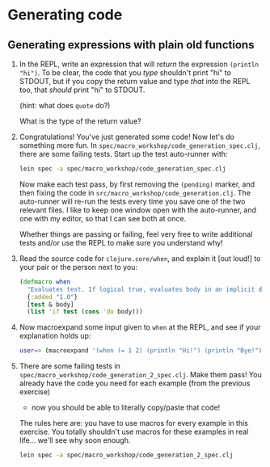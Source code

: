 # Generating code

## Generating expressions with plain old functions

1. In the REPL, write an expression that will *return* the expression `(println
   "hi")`.  To be clear, the code that you *type* shouldn't print "hi" to
   STDOUT, but if you copy the return value and type *that* into the REPL too,
   that *should* print "hi" to STDOUT.

   (hint: what does `quote` do?)

   What is the type of the return value?


2. Congratulations! You've just generated some code! Now let's do something
   more fun. In `spec/macro_workshop/code_generation_spec.clj`, there are some
   failing tests. Start up the test auto-runner with:

    ```bash
    lein spec -a spec/macro_workshop/code_generation_spec.clj
    ```


   Now make each test pass, by first removing the `(pending)` marker, and then
   fixing the code in `src/macro_workshop/code_generation.clj`. The auto-runner
   will re-run the tests every time you save one of the two relevant files. I
   like to keep one window open with the auto-runner, and one with my editor,
   so that I can see both at once.

   Whether things are passing or failing, feel very free to write additional
   tests and/or use the REPL to make sure you understand why!


3. Read the source code for `clojure.core/when`, and explain it [out loud!] to
   your pair or the person next to you:

    ```clojure
    (defmacro when
      "Evaluates test. If logical true, evaluates body in an implicit do."
      {:added "1.0"}
      [test & body]
      (list 'if test (cons 'do body)))
    ```


4. Now macroexpand some input given to `when` at the REPL, and see if your
   explanation holds up:

    ```bash
    user=> (macroexpand '(when (= 1 2) (println "Hi!") (println "Bye!")))
    ```

5. There are some failing tests in
   `spec/macro_workshop/code_generation_2_spec.clj`. Make them pass! You
   already have the code you need for each example (from the previous exercise)
   - now you should be able to literally copy/paste that code!

   The rules here are: you have to use macros for every example in this
   exercise.  You totally shouldn't use macros for these examples in real
   life...  we'll see why soon enough.

   ```bash
   lein spec -a spec/macro_workshop/code_generation_2_spec.clj
   ```
